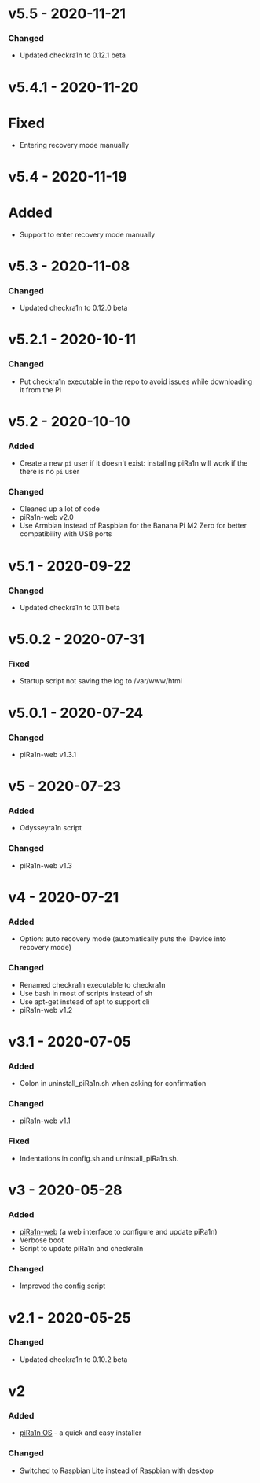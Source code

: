# v5.5 - 2020-11-21
### Changed
- Updated checkra1n to 0.12.1 beta

# v5.4.1 - 2020-11-20
# Fixed
- Entering recovery mode manually

# v5.4 - 2020-11-19
# Added
- Support to enter recovery mode manually

# v5.3 - 2020-11-08
### Changed
- Updated checkra1n to 0.12.0 beta

# v5.2.1 - 2020-10-11
### Changed
- Put checkra1n executable in the repo to avoid issues while downloading it from the Pi

# v5.2 - 2020-10-10
### Added
- Create a new `pi` user if it doesn't exist: installing piRa1n will work if the there is no `pi` user
### Changed
- Cleaned up a lot of code
- piRa1n-web v2.0
- Use Armbian instead of Raspbian for the Banana Pi M2 Zero for better compatibility with USB ports

# v5.1 - 2020-09-22
### Changed
- Updated checkra1n to 0.11 beta

# v5.0.2 - 2020-07-31
### Fixed
- Startup script not saving the log to /var/www/html

# v5.0.1 - 2020-07-24
### Changed
- piRa1n-web v1.3.1

# v5 - 2020-07-23
### Added
- Odysseyra1n script
### Changed
- piRa1n-web v1.3

# v4 - 2020-07-21
### Added
- Option: auto recovery mode (automatically puts the iDevice into recovery mode)
### Changed
- Renamed checkra1n executable to checkra1n
- Use bash in most of scripts instead of sh
- Use apt-get instead of apt to support cli
- piRa1n-web v1.2

# v3.1 - 2020-07-05
### Added
- Colon in uninstall_piRa1n.sh when asking for confirmation
### Changed
- piRa1n-web v1.1
### Fixed
- Indentations in config.sh and uninstall_piRa1n.sh.

# v3 - 2020-05-28
### Added
- [piRa1n-web](https://github.com/raspberryenvoie/piRa1n-web) (a web interface to configure and update piRa1n)
- Verbose boot
- Script to update piRa1n and checkra1n
### Changed
- Improved the config script

# v2.1 - 2020-05-25
### Changed
- Updated checkra1n to 0.10.2 beta

# v2
### Added
- [piRa1n OS](https://github.com/raspberryenvoie/piRa1n-OS) - a quick and easy installer
### Changed
- Switched to Raspbian Lite instead of Raspbian with desktop
